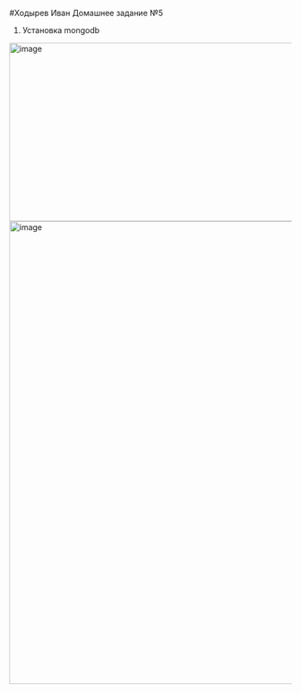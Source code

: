 #Ходырев Иван Домашнее задание №5
1) Установка mongodb
<img width="1539" height="319" alt="image" src="https://github.com/user-attachments/assets/d066e228-b20d-4be6-97ae-3b217560ffff" />
<img width="1301" height="827" alt="image" src="https://github.com/user-attachments/assets/62c5cdf7-0e78-4814-bf5a-4c5041be9bc4" />
